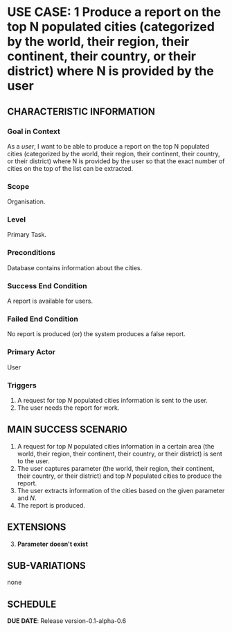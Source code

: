 # USE CASE: 1 Produce a report on the top N populated cities (categorized by the world, their region, their continent, their country, or their district) where N is provided by the user

## CHARACTERISTIC INFORMATION

### Goal in Context

As a *user*, I want to be able to produce a report on the top N populated cities (categorized by the world, their region, their continent, their country, or their district) where N is provided by the user so that the exact number of cities on the top of the list can be extracted.

### Scope

Organisation.

### Level

Primary Task.

### Preconditions

Database contains information about the cities.

### Success End Condition

A report is available for users.

### Failed End Condition

No report is produced (or) the system produces a false report.

### Primary Actor

User

### Triggers

1. A request for top *N* populated cities information is sent to the user.
2. The user needs the report for work.

## MAIN SUCCESS SCENARIO

1. A request for top *N* populated cities information in a certain area (the world, their region, their continent, their country, or their district) is sent to the user.
2. The user captures parameter (the world, their region, their continent, their country, or their district) and top *N* populated cities to produce the report.
3. The user extracts information of the cities based on the given parameter and *N*.
4. The report is produced.

## EXTENSIONS

3. **Parameter doesn't exist**

## SUB-VARIATIONS

none

## SCHEDULE

**DUE DATE**: Release version-0.1-alpha-0.6